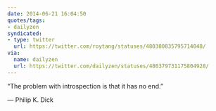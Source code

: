 ```yaml
---
date: 2014-06-21 16:04:50
quotes/tags:
- dailyzen
syndicated:
- type: twitter
  url: https://twitter.com/roytang/statuses/480380835795714048/
via:
  name: dailyzen
  url: https://twitter.com/dailyzen/statuses/480379731175804928/
---
```


“The problem with introspection is that it has no end.” 

― Philip K. Dick